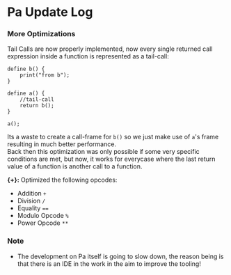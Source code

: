 # Pa Update Log

### More Optimizations
Tail Calls are now properly implemented, now every single returned call expression inside a function is represented as a tail-call:
```
define b() {
    print("from b");
}

define a() {
    //tail-call
    return b();
}

a();
```
Its a waste to create a call-frame for `b()` so we just make use of `a`'s frame resulting in much better performance.  
Back then this optimization was only possible if some very specific conditions are met, but now, it works for everycase where the last return value of a function is another call to a function.  


**{+}:** Optimized the following opcodes:
- Addition `+`
- Division `/`
- Equality `==`
- Modulo Opcode `%`
- Power Opcode `**`

### Note
- The development on Pa itself is going to slow down, the reason being is that there is an IDE in the work in the aim to improve the tooling!